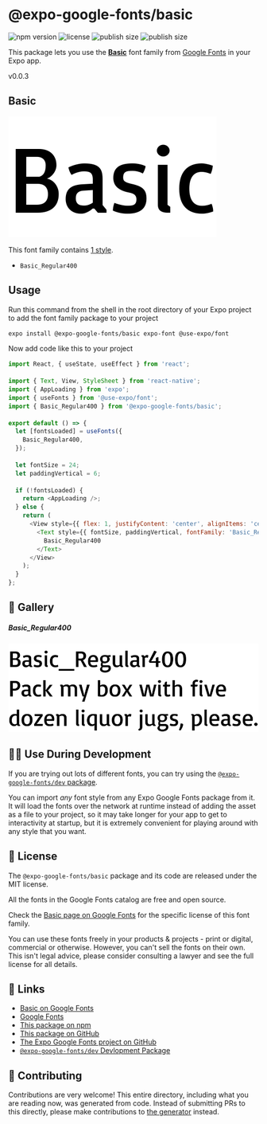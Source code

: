 # @expo-google-fonts/basic

![npm version](https://flat.badgen.net/npm/v/@expo-google-fonts/basic)
![license](https://flat.badgen.net/github/license/expo/google-fonts)
![publish size](https://flat.badgen.net/packagephobia/install/@expo-google-fonts/basic)
![publish size](https://flat.badgen.net/packagephobia/publish/@expo-google-fonts/basic)

This package lets you use the [**Basic**](https://fonts.google.com/specimen/Basic) font family from [Google Fonts](https://fonts.google.com/) in your Expo app.

v0.0.3

## Basic

![Basic](./font-family.png)

This font family contains [1 style](#-gallery).

- `Basic_Regular400`

## Usage

Run this command from the shell in the root directory of your Expo project to add the font family package to your project
```sh
expo install @expo-google-fonts/basic expo-font @use-expo/font
```

Now add code like this to your project
```js
import React, { useState, useEffect } from 'react';

import { Text, View, StyleSheet } from 'react-native';
import { AppLoading } from 'expo';
import { useFonts } from '@use-expo/font';
import { Basic_Regular400 } from '@expo-google-fonts/basic';

export default () => {
  let [fontsLoaded] = useFonts({
    Basic_Regular400,
  });

  let fontSize = 24;
  let paddingVertical = 6;

  if (!fontsLoaded) {
    return <AppLoading />;
  } else {
    return (
      <View style={{ flex: 1, justifyContent: 'center', alignItems: 'center' }}>
        <Text style={{ fontSize, paddingVertical, fontFamily: 'Basic_Regular400' }}>
          Basic_Regular400
        </Text>
      </View>
    );
  }
};

```

## 🔡 Gallery

##### Basic_Regular400
![Basic_Regular400](./29cf0f576451b712f706b5f33a2e8e1b6e2be41ed145ebce30bcf8828ec37960.ttf.png)


## 👩‍💻 Use During Development

If you are trying out lots of different fonts, you can try using the [`@expo-google-fonts/dev` package](https://github.com/expo/google-fonts/tree/master/font-packages/dev#readme).

You can import *any* font style from any Expo Google Fonts package from it. It will load the fonts
over the network at runtime instead of adding the asset as a file to your project, so it may take longer
for your app to get to interactivity at startup, but it is extremely convenient
for playing around with any style that you want.

## 📖 License

The `@expo-google-fonts/basic` package and its code are released under the MIT license.

All the fonts in the Google Fonts catalog are free and open source.

Check the [Basic page on Google Fonts](https://fonts.google.com/specimen/Basic) for the specific license of this font family.

You can use these fonts freely in your products & projects - print or digital, commercial or otherwise. However, you can't sell the fonts on their own. This isn't legal advice, please consider consulting a lawyer and see the full license for all details.

## 🔗 Links

- [Basic on Google Fonts](https://fonts.google.com/specimen/Basic)
- [Google Fonts](https://fonts.google.com/)
- [This package on npm](https://www.npmjs.com/package/@expo-google-fonts/basic)
- [This package on GitHub](https://github.com/expo/google-fonts/tree/master/font-packages/basic)
- [The Expo Google Fonts project on GitHub](https://github.com/expo/google-fonts)
- [`@expo-google-fonts/dev` Devlopment Package](https://github.com/expo/google-fonts/tree/master/font-packages/dev)


## 🤝 Contributing

Contributions are very welcome! This entire directory, including what you are reading now, was generated from code. Instead of submitting PRs to this directly, please make contributions to [the generator](https://github.com/expo/google-fonts/tree/master/packages/generator) instead.
